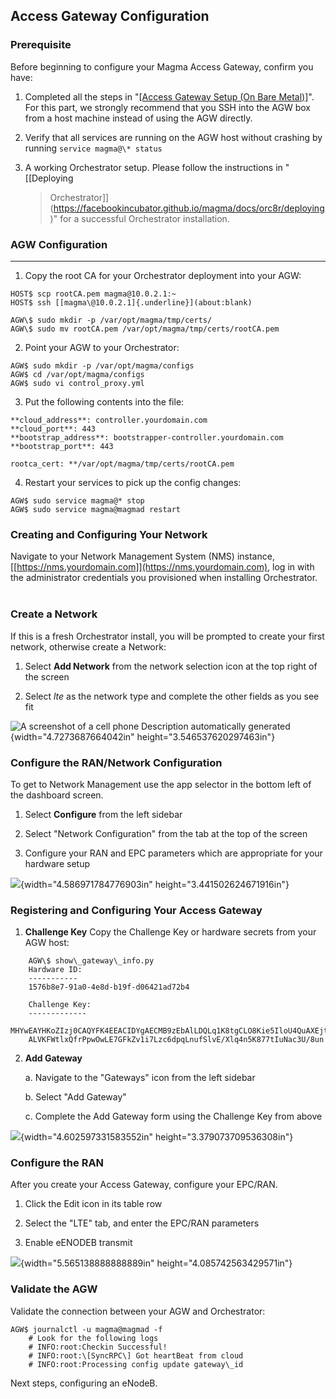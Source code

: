 ## Access Gateway Configuration

### Prerequisite
Before beginning to configure your Magma Access Gateway, confirm you have:

1.  Completed all the steps in \"[[Access Gateway Setup (On Bare
    Metal)]](https://facebookincubator.github.io/magma/docs/lte/setup_deb)".
    For this part, we strongly recommend that you SSH into the AGW box from a host machine instead of using the AGW directly.

2.  Verify that all services are running on the AGW host without crashing by running ```service magma@\* status```

3.  A working Orchestrator setup. Please follow the instructions in "[[Deploying
    > Orchestrator]](https://facebookincubator.github.io/magma/docs/orc8r/deploying)" for a successful Orchestrator installation.


### AGW Configuration 
----------------------------

1.  Copy the root CA for your Orchestrator deployment into your AGW:

```
HOST$ scp rootCA.pem magma@10.0.2.1:~
HOST$ ssh [[magma\@10.0.2.1]{.underline}](about:blank)

AGW\$ sudo mkdir -p /var/opt/magma/tmp/certs/
AGW\$ sudo mv rootCA.pem /var/opt/magma/tmp/certs/rootCA.pem
```

2.  Point your AGW to your Orchestrator:

```
AGW$ sudo mkdir -p /var/opt/magma/configs
AGW$ cd /var/opt/magma/configs
AGW$ sudo vi control_proxy.yml
```

3.  Put the following contents into the file:

```
**cloud_address**: controller.yourdomain.com
**cloud_port**: 443
**bootstrap_address**: bootstrapper-controller.yourdomain.com
**bootstrap_port**: 443

rootca_cert: **/var/opt/magma/tmp/certs/rootCA.pem
```


4.  Restart your services to pick up the config changes:

```
AGW$ sudo service magma@* stop
AGW$ sudo service magma@magmad restart
```


### Creating and Configuring Your Network

Navigate to your Network Management System (NMS) instance,
[[https://nms.yourdomain.com]](https://nms.yourdomain.com), log in with the administrator credentials you provisioned when installing Orchestrator.<br><br/>

### Create a Network

If this is a fresh Orchestrator install, you will be prompted to create your first network, otherwise create a Network:

1.  Select **Add Network** from the network selection icon at the top right of the screen

2.  Select *lte* as the network type and complete the other fields as you see fit

![A screenshot of a cell phone Description automatically
generated](media/image1.png){width="4.7273687664042in"
height="3.546537620297463in"}


### Configure the RAN/Network Configuration

To get to Network Management use the app selector in the bottom left of the dashboard screen.

1.  Select **Configure** from the left sidebar

2.  Select "Network Configuration" from the tab at the top of the screen

3.  Configure your RAN and EPC parameters which are appropriate for your hardware setup

![](media/image2.png){width="4.586971784776903in"
height="3.441502624671916in"}

### Registering and Configuring Your Access Gateway

1.  **Challenge Key**
    Copy the Challenge Key or hardware secrets from your AGW host:

```
    AGW\$ show\_gateway\_info.py
    Hardware ID:
    -----------
    1576b8e7-91a0-4e8d-b19f-d06421ad72b4
    
    Challenge Key:
    -------------
    MHYwEAYHKoZIzj0CAQYFK4EEACIDYgAECMB9zEbAlLDQLq1K8tgCLO8Kie5IloU4QuAXEjtR19jt0KTkRzTYcBK1XwA+C6                              
    ALVKFWtlxQfrPpwOwLE7GFkZv1i7Lzc6dpqLnufSlvE/Xlq4n5K877tIuNac3U/8un
```

2.  **Add Gateway**

    a.  Navigate to the "Gateways" icon from the left sidebar

    b.  Select "Add Gateway"

    c.  Complete the Add Gateway form using the Challenge Key from above

![](media/image3.png){width="4.602597331583552in"
height="3.379073709536308in"}


### Configure the RAN
After you create your Access Gateway, configure your EPC/RAN.

1.  Click the Edit icon in its table row

2.  Select the "LTE" tab, and enter the EPC/RAN parameters

3.  Enable eENODEB transmit

![](media/image4.png){width="5.565138888888889in"
height="4.085742563429571in"}


### Validate the AGW
Validate the connection between your AGW and Orchestrator:

```
AGW$ journalctl -u magma@magmad -f
    # Look for the following logs
    # INFO:root:Checkin Successful!
    # INFO:root:\[SyncRPC\] Got heartBeat from cloud
    # INFO:root:Processing config update gateway\_id
```

Next steps, configuring an eNodeB.
